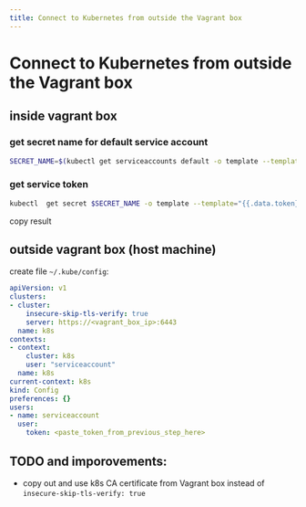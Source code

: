 ```yaml
---
title: Connect to Kubernetes from outside the Vagrant box
---
```


# Connect to Kubernetes from outside the Vagrant box
## inside vagrant box
### get  secret name for default service account
```sh
SECRET_NAME=$(kubectl get serviceaccounts default -o template --template="{{ (index .secrets 0).name }}")
```

### get service token
```sh
kubectl  get secret $SECRET_NAME -o template --template="{{.data.token}}" | base64 -d
```
copy result

## outside vagrant box (host machine)
create file `~/.kube/config`:
```yaml
apiVersion: v1
clusters:
- cluster:
    insecure-skip-tls-verify: true
    server: https://<vagrant_box_ip>:6443
  name: k8s
contexts:
- context:
    cluster: k8s
    user: "serviceaccount"
  name: k8s
current-context: k8s
kind: Config
preferences: {}
users:
- name: serviceaccount
  user:
    token: <paste_token_from_previous_step_here>
```

## TODO and imporovements:
- copy out and use k8s CA certificate from Vagrant box instead of `insecure-skip-tls-verify: true`


